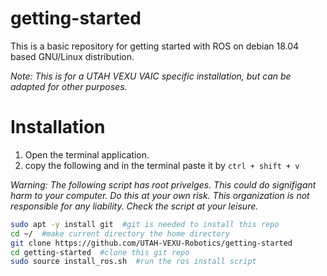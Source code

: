 # getting-started
This is a basic repository for getting started with ROS on debian 18.04 based GNU/Linux distribution.

*Note: This is for a UTAH VEXU VAIC specific installation, but can be adapted for other purposes.*

# Installation
1. Open the terminal application.
2. copy the following and in the terminal paste it by `ctrl + shift + v`

*Warning: The following script has root privelges. This could do signifigant harm to your computer. Do this at your own risk. This organization is not responsible for any liability. Check the script at your leisure.*

```bash
sudo apt -y install git  #git is needed to install this repo
cd ~/  #make current directory the home directory
git clone https://github.com/UTAH-VEXU-Robotics/getting-started
cd getting-started  #clone this git repo
sudo source install_ros.sh  #run the ros install script
```
